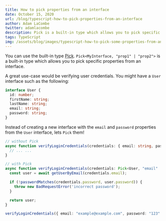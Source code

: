 ```yaml
---
title: How to pick properties from an interface
date: October 15, 2020
url: /blog/typescript-how-to-pick-properties-from-an-interface
author: Adam LaCombe
twitter: adamlacombe
description: Pick is a built-in type which allows you to pick specific properties from an interface.
tags: TypeScript
img: /assets/blog/images/typescript-how-to-pick-some-properties-from-an-interface/main4.png
---
```


You can use the built-in type [Pick](https://www.typescriptlang.org/docs/handbook/utility-types.html#picktype-keys). `Pick<MyInterface, "prop1" | "prop2">` is a built-in type which allows you to pick specific properties from an interface.

A great use-case would be verifying user credentials. You might have a `User` interface such as the following:


```typescript
interface User {
  id: number;
  firstName: string;
  lastName: string;
  email: string;
  password: string;
}
```

Instead of creating a new interface with the `email` and `password` properties from the `User` interface, lets `Pick` them! 

```typescript
// without Pick
async function verifyLoginCredentials(credentials: { email: string, password: string }) {
  // ... ...
}

// with Pick
async function verifyLoginCredentials(credentials: Pick<User, "email" | "password">) {
  const user = await getUserByEmail(credentials.email);

  if (!passwordMatches(credentials.password, user.password)) {
    throw new BadRequestError('incorrect password');
  }

  return user;
}

verifyLoginCredentials({ email: "example@example.com", password: "123" });
```